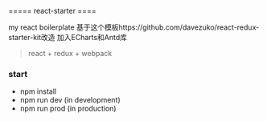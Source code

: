 ===== react-starter ====

my react boilerplate
基于这个模板https://github.com/davezuko/react-redux-starter-kit改造
加入ECharts和Antd库
> react + redux + webpack

### start
* npm install
* npm run dev (in development)
* npm run prod (in production)
